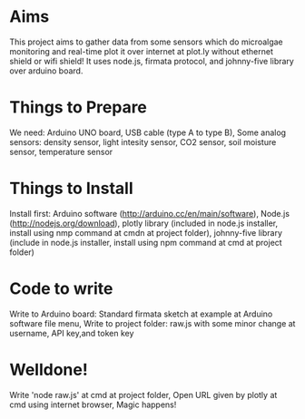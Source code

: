 # Aims
This project aims to gather data from some sensors which do microalgae monitoring and real-time plot it over internet at plot.ly without ethernet shield or wifi shield! 
It uses node.js, firmata protocol, and johnny-five library over arduino board.

# Things to Prepare
We need: 
Arduino UNO board, 
USB cable (type A to type B), 
Some analog sensors: density sensor, light intesity sensor, CO2 sensor, soil moisture sensor, temperature sensor

# Things to Install
Install first: 
Arduino software (http://arduino.cc/en/main/software), 
Node.js (http://nodejs.org/download), 
plotly library (included in node.js installer, install using nmp command at cmdn at project folder), 
johnny-five library (include in node.js installer, install using npm command at cmd at project folder)

# Code to write
Write to Arduino board: 
Standard firmata sketch at example at Arduino software file menu, 
Write to project folder: 
raw.js with some minor change at username, API key,and token key

# Welldone!
Write 'node raw.js' at cmd at project folder, 
Open URL given by plotly at cmd using internet browser, 
Magic happens!





